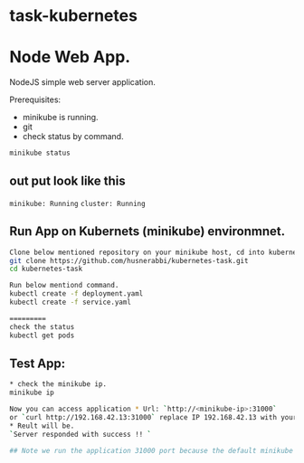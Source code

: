 # task-kubernetes

Node Web App.
========
NodeJS simple web server application.


Prerequisites:

* minikube is running.
* git
* check status by command.
```bash
minikube status
```
## out put look like this
`minikube: Running`
`cluster: Running`


## Run App on Kubernets (minikube) environmnet.
```bash
Clone below mentioned repository on your minikube host, cd into kubernetes-task directory.
git clone https://github.com/husnerabbi/kubernetes-task.git
cd kubernetes-task

Run below mentiond command.
kubectl create -f deployment.yaml
kubectl create -f service.yaml

=========
check the status
kubectl get pods

```

## Test App:
```bash
* check the minikube ip.
minikube ip

Now you can access application * Url: `http://<minikube-ip>:31000`
or `curl http://192.168.42.13:31000` replace IP 192.168.42.13 with your minkube IP.
* Reult will be.
`Server responded with success !! `

## Note we run the application 31000 port because the default minikube port range is 30000-32767.
